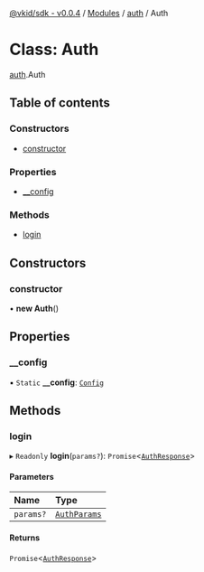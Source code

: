[@vkid/sdk - v0.0.4](../README.md) / [Modules](../modules.md) / [auth](../modules/auth.md) / Auth

# Class: Auth

[auth](../modules/auth.md).Auth

## Table of contents

### Constructors

- [constructor](auth.Auth.md#constructor)

### Properties

- [\_\_config](auth.Auth.md#__config)

### Methods

- [login](auth.Auth.md#login)

## Constructors

### constructor

• **new Auth**()

## Properties

### \_\_config

▪ `Static` **\_\_config**: [`Config`](core_config.Config.md)

## Methods

### login

▸ `Readonly` **login**(`params?`): `Promise`<[`AuthResponse`](../interfaces/auth.AuthResponse.md)\>

#### Parameters

| Name | Type |
| :------ | :------ |
| `params?` | [`AuthParams`](../interfaces/auth.AuthParams.md) |

#### Returns

`Promise`<[`AuthResponse`](../interfaces/auth.AuthResponse.md)\>
